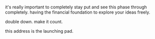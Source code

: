 it's really important to completely stay put and see this phase through completely.
having the financial foundation to explore your ideas freely.

double down.
make it count.

this address is the launching pad.

